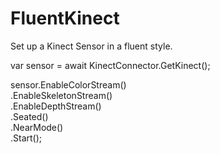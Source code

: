 FluentKinect
============

Set up a Kinect Sensor in a fluent style.

var sensor = await KinectConnector.GetKinect();<br />

sensor.EnableColorStream() <br />
      .EnableSkeletonStream()<br />
      .EnableDepthStream()<br />
      .Seated()<br />
      .NearMode() <br />
      .Start();<br />
